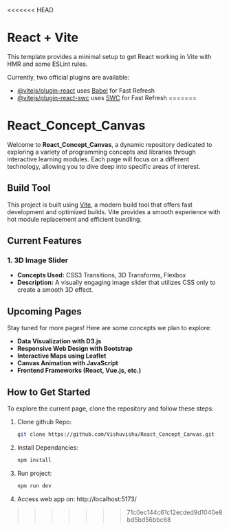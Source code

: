 <<<<<<< HEAD
# React + Vite

This template provides a minimal setup to get React working in Vite with HMR and some ESLint rules.

Currently, two official plugins are available:

- [@vitejs/plugin-react](https://github.com/vitejs/vite-plugin-react/blob/main/packages/plugin-react/README.md) uses [Babel](https://babeljs.io/) for Fast Refresh
- [@vitejs/plugin-react-swc](https://github.com/vitejs/vite-plugin-react-swc) uses [SWC](https://swc.rs/) for Fast Refresh
=======
# React_Concept_Canvas

Welcome to **React_Concept_Canvas**, a dynamic repository dedicated to exploring a variety of programming concepts and libraries through interactive learning modules. Each page will focus on a different technology, allowing you to dive deep into specific areas of interest.

## Build Tool

This project is built using [Vite](https://vitejs.dev/), a modern build tool that offers fast development and optimized builds. Vite provides a smooth experience with hot module replacement and efficient bundling.

## Current Features

### 1. 3D Image Slider
- **Concepts Used:** CSS3 Transitions, 3D Transforms, Flexbox
- **Description:** A visually engaging image slider that utilizes CSS only to create a smooth 3D effect.

## Upcoming Pages

Stay tuned for more pages! Here are some concepts we plan to explore:

- **Data Visualization with D3.js**
- **Responsive Web Design with Bootstrap**
- **Interactive Maps using Leaflet**
- **Canvas Animation with JavaScript**
- **Frontend Frameworks (React, Vue.js, etc.)**

## How to Get Started

To explore the current page, clone the repository and follow these steps:

1. Clone github Repo:
   ```bash
   git clone https://github.com/Vishuvishu/React_Concept_Canvas.git
2. Install Dependancies:
   ```bash
   npm install
3. Run project:
   ```bash
   npm run dev
4. Access web app on:
   http://localhost:5173/
>>>>>>> 71c0ec144c61c12ecded9d1040e8bd5bd56bbc68
